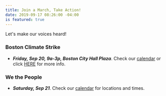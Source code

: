 ```yaml
---
title: Join a March, Take Action!
date: 2019-09-17 08:26:00 -04:00
is featured: true
---
```


Let's make our voices heard!

### Boston Climate Strike
* ***Friday, Sep 20, 9a-3p, Boston City Hall Plaza***.  Check our [calendar](http://www.indivisibleacton.org/calendar.html) or click [HERE](bit.ly/boston-climate-strike) for more info.

### We the People

* ***Saturday, Sep 21***.  Check our [calendar](http://www.indivisibleacton.org/calendar.html) for locations and times.



